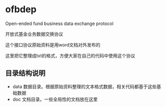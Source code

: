 # ofbdep
Open-ended fund business data exchange protocol

开放式基金业务数据交换协议

这个接口协议原始资料是用word文档对外发布的

这里把它整理成txt的格式，方便大家在自己的代码中使用这个协议

## 目录结构说明
* data	数据目录。根据原始资料整理的文本格式数据，相关代码都基于这些基础数据
* doc	文档目录。一些全局性的文档放在这里